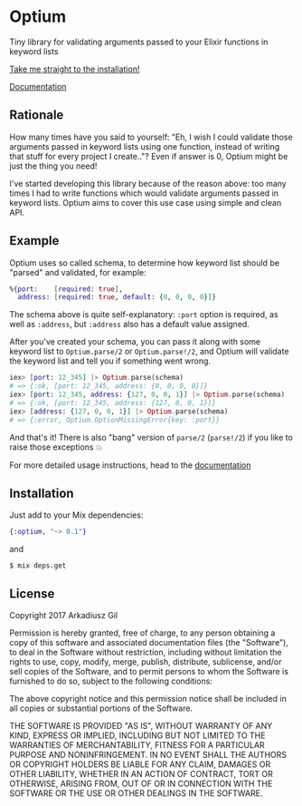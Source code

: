 # Optium

Tiny library for validating arguments passed to your Elixir functions in keyword lists

[Take me straight to the installation!](#installation)

[Documentation](https://hexdocs.pm/optium)

## Rationale

How many times have you said to yourself: "Eh, I wish I could validate those arguments
passed in keyword lists using one function, instead of writing that stuff for every project I create.."?
Even if answer is 0, Optium might be just the thing you need!

I've started developing this library because of the reason above: too many times
I had to write functions which would validate arguments passed in keyword lists.
Optium aims to cover this use case using simple and clean API.

## Example

Optium uses so called schema, to determine how keyword list should be "parsed"
and validated, for example:

```elixir
%{port:    [required: true],
  address: [required: true, default: {0, 0, 0, 0}]}
```

The schema above is quite self-explanatory: `:port` option is required,
as well as `:address`, but `:address` also has a default value assigned.

After you've created your schema, you can pass it along with some keyword list to
`Optium.parse/2` or `Optium.parse!/2`, and Optium will validate the keyword list
and tell you if something went wrong.

```elixir
iex> [port: 12_345] |> Optium.parse(schema)
# => {:ok, [port: 12_345, address: {0, 0, 0, 0}]}
iex> [port: 12_345, address: {127, 0, 0, 1}] |> Optium.parse(schema)
# => {:ok, [port: 12_345, address: {127, 0, 0, 1}]}
iex> [address: {127, 0, 0, 1}] |> Optium.parse(schema)
# => {:error, Optium.OptionMissingError{key: :port}}
```

And that's it! There is also "bang" version of `parse/2` (`parse!/2`) if you like
to raise those exceptions :boom:

For more detailed usage instructions, head to the [documentation](https://hexdocs.pm/optium)

## Installation

Just add to your Mix dependencies:

```elixir
{:optium, "~> 0.1"}
```

and

```
$ mix deps.get
```

## License

Copyright 2017 Arkadiusz Gil

Permission is hereby granted, free of charge, to any person obtaining a copy of this software and associated documentation files (the "Software"), to deal in the Software without restriction, including without limitation the rights to use, copy, modify, merge, publish, distribute, sublicense, and/or sell copies of the Software, and to permit persons to whom the Software is furnished to do so, subject to the following conditions:

The above copyright notice and this permission notice shall be included in all copies or substantial portions of the Software.

THE SOFTWARE IS PROVIDED "AS IS", WITHOUT WARRANTY OF ANY KIND, EXPRESS OR IMPLIED, INCLUDING BUT NOT LIMITED TO THE WARRANTIES OF MERCHANTABILITY, FITNESS FOR A PARTICULAR PURPOSE AND NONINFRINGEMENT. IN NO EVENT SHALL THE AUTHORS OR COPYRIGHT HOLDERS BE LIABLE FOR ANY CLAIM, DAMAGES OR OTHER LIABILITY, WHETHER IN AN ACTION OF CONTRACT, TORT OR OTHERWISE, ARISING FROM, OUT OF OR IN CONNECTION WITH THE SOFTWARE OR THE USE OR OTHER DEALINGS IN THE SOFTWARE.

